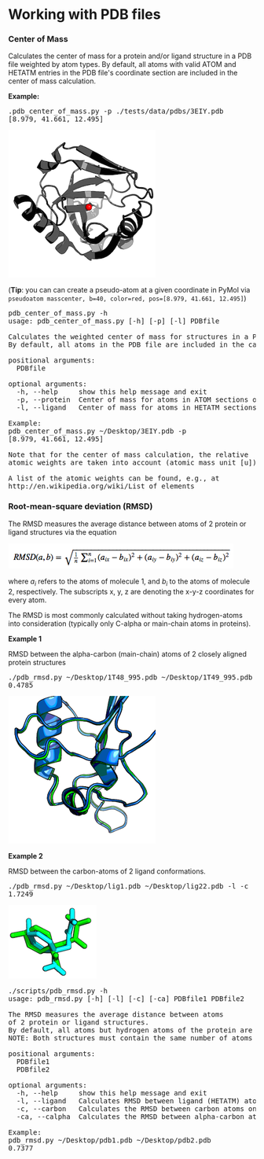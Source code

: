 # Working with PDB files

### Center of Mass

Calculates the center of mass for a protein and/or ligand structure in a PDB file weighted by atom types. By default, all atoms with valid ATOM and HETATM entries in the PDB file's coordinate section are included in the center of mass calculation.

**Example:**

<pre>.pdb_center_of_mass.py -p ./tests/data/pdbs/3EIY.pdb 
[8.979, 41.661, 12.495]</pre>


![](./images/ex_pdb_center_of_mass.png)

(**Tip**: you can can create a pseudo-atom at a given coordinate in PyMol via  
`pseudoatom masscenter, b=40, color=red, pos=[8.979, 41.661, 12.495]`)


<pre>
pdb_center_of_mass.py -h
usage: pdb_center_of_mass.py [-h] [-p] [-l] PDBfile

Calculates the weighted center of mass for structures in a PDB file.
By default, all atoms in the PDB file are included in the calculation.

positional arguments:
  PDBfile

optional arguments:
  -h, --help     show this help message and exit
  -p, --protein  Center of mass for atoms in ATOM sections only
  -l, --ligand   Center of mass for atoms in HETATM sections only

Example:
pdb_center_of_mass.py ~/Desktop/3EIY.pdb -p
[8.979, 41.661, 12.495]

Note that for the center of mass calculation, the relative
atomic weights are taken into account (atomic mass unit [u]).

A list of the atomic weights can be found, e.g., at
http://en.wikipedia.org/wiki/List_of_elements
</pre>


### Root-mean-square deviation (RMSD)

The RMSD measures the average distance between atoms of 2 protein or ligand structures via the equation

![](./images/rmsd_equation.png)

where *a<sub>i</sub>* refers to the atoms of molecule 1, and *b<sub>i</sub>* to the atoms of molecule 2, respectively. The subscripts x, y, z are denoting the x-y-z coordinates for every atom.

The RMSD is most commonly calculated without taking hydrogen-atoms into consideration (typically only C-alpha or main-chain atoms in proteins).


**Example 1**  

RMSD between the alpha-carbon (main-chain) atoms of 2 closely aligned protein structures
<pre>./pdb_rmsd.py ~/Desktop/1T48_995.pdb ~/Desktop/1T49_995.pdb -ca
0.4785</pre>

![](./images/ex_pdb_rmsd_prot.png)

**Example 2**  

RMSD between the carbon-atoms of 2 ligand conformations.
<pre>./pdb_rmsd.py ~/Desktop/lig1.pdb ~/Desktop/lig22.pdb -l -c
1.7249</pre>


![](./images/ex_pdb_rmsd.png)

<pre>
./scripts/pdb_rmsd.py -h
usage: pdb_rmsd.py [-h] [-l] [-c] [-ca] PDBfile1 PDBfile2

The RMSD measures the average distance between atoms 
of 2 protein or ligand structures.
By default, all atoms but hydrogen atoms of the protein are included in the RMSD calculation.
NOTE: Both structures must contain the same number of atoms in similar order.

positional arguments:
  PDBfile1
  PDBfile2

optional arguments:
  -h, --help     show this help message and exit
  -l, --ligand   Calculates RMSD between ligand (HETATM) atoms.
  -c, --carbon   Calculates the RMSD between carbon atoms only.
  -ca, --calpha  Calculates the RMSD between alpha-carbon atoms only.

Example:
pdb_rmsd.py ~/Desktop/pdb1.pdb ~/Desktop/pdb2.pdb
0.7377
</pre>

